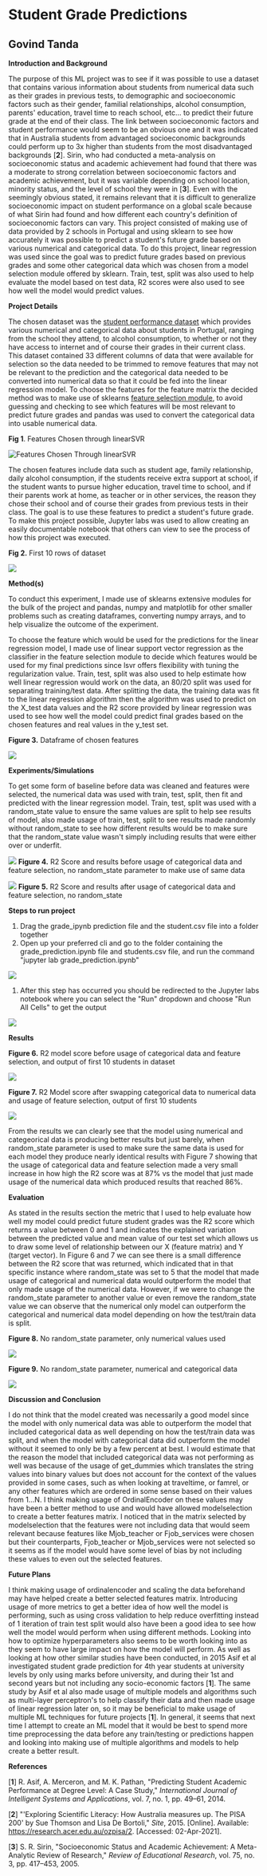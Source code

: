 # Student Grade Predictions

## Govind Tanda

**Introduction and Background**

The purpose of this ML project was to see if it was possible to use a dataset that contains various information about students from numerical data such as their grades in previous tests, to demographic and socioeconomic factors such as their gender, familial relationships, alcohol consumption, parents&#39; education, travel time to reach school, etc... to predict their future grade at the end of their class. The link between socioeconomic factors and student performance would seem to be an obvious one and it was indicated that in Australia students from advantaged socioeconomic backgrounds could perform up to 3x higher than students from the most disadvantaged backgrounds [**2**]. Sirin, who had conducted a meta-analysis on socioeconomic status and academic achievement had found that there was a moderate to strong correlation between socioeconomic factors and academic achievement, but it was variable depending on school location, minority status, and the level of school they were in [**3**]. Even with the seemingly obvious stated, it remains relevant that it is difficult to generalize socioeconomic impact on student performance on a global scale because of what Sirin had found and how different each country&#39;s definition of socioeconomic factors can vary. This project consisted of making use of data provided by 2 schools in Portugal and using sklearn to see how accurately it was possible to predict a student&#39;s future grade based on various numerical and categorical data. To do this project, linear regression was used since the goal was to predict future grades based on previous grades and some other categorical data which was chosen from a model selection module offered by sklearn. Train, test, split was also used to help evaluate the model based on test data, R2 scores were also used to see how well the model would predict values.

**Project Details**

The chosen dataset was the [student performance dataset](https://www.kaggle.com/ishandutta/student-performance-data-set) which provides various numerical and categorical data about students in Portugal, ranging from the school they attend, to alcohol consumption, to whether or not they have access to internet and of course their grades in their current class. This dataset contained 33 different columns of data that were available for selection so the data needed to be trimmed to remove features that may not be relevant to the prediction and the categorical data needed to be converted into numerical data so that it could be fed into the linear regression model. To choose the features for the feature matrix the decided method was to make use of sklearns [feature selection module](https://scikit-learn.org/stable/modules/feature_selection.html), to avoid guessing and checking to see which features will be most relevant to predict future grades and pandas was used to convert the categorical data into usable numerical data.

**Fig 1**. Features Chosen through linearSVR

![Features Chosen Through linearSVR](C:\Users\Govin\Desktop\COMP\2021\COMP_3710\ML\StudentGrades\images\feature_chosen_frame.png)

The chosen features include data such as student age, family relationship, daily alcohol consumption, if the students receive extra support at school, if the student wants to pursue higher education, travel time to school, and if their parents work at home, as teacher or in other services, the reason they chose their school and of course their grades from previous tests in their class. The goal is to use these features to predict a student&#39;s future grade. To make this project possible, Jupyter labs was used to allow creating an easily documentable notebook that others can view to see the process of how this project was executed.

**Fig 2.** First 10 rows of dataset

![](RackMultipart20210706-4-8zhvfl_html_fdc8f99ca7ce6ac4.png)

**Method(s)**

To conduct this experiment, I made use of sklearns extensive modules for the bulk of the project and pandas, numpy and matplotlib for other smaller problems such as creating dataframes, converting numpy arrays, and to help visualize the outcome of the experiment.

To choose the feature which would be used for the predictions for the linear regression model, I made use of linear support vector regression as the classifier in the feature selection module to decide which features would be used for my final predictions since lsvr offers flexibility with tuning the regularization value. Train, test, split was also used to help estimate how well linear regression would work on the data, an 80/20 split was used for separating training/test data. After splitting the data, the training data was fit to the linear regression algorithm then the algorithm was used to predict on the X\_test data values and the R2 score provided by linear regression was used to see how well the model could predict final grades based on the chosen features and real values in the y\_test set.

**Figure 3.** Dataframe of chosen features

![](RackMultipart20210706-4-8zhvfl_html_31bb8a0fc4b27834.png)

**Experiments/Simulations**

To get some form of baseline before data was cleaned and features were selected, the numerical data was used with train, test, split, then fit and predicted with the linear regression model. Train, test, split was used with a random\_state value to ensure the same values are split to help see results of model, also made usage of train, test, split to see results made randomly without random\_state to see how different results would be to make sure that the random\_state value wasn&#39;t simply including results that were either over or underfit.

![](RackMultipart20210706-4-8zhvfl_html_cca205ca495a9add.png) **Figure 4.** R2 Score and results before usage of categorical data and feature selection, no random\_state parameter to make use of same data

![](RackMultipart20210706-4-8zhvfl_html_a5bccd36b3e2510.png) **Figure 5.** R2 Score and results after usage of categorical data and feature selection, no random\_state

**Steps to run project**

1. Drag the grade\_ipynb prediction file and the student.csv file into a folder together
2. Open up your preferred cli and go to the folder containing the grade\_prediction.ipynb file and students.csv file, and run the command &quot;jupyter lab grade\_prediction.ipynb&quot;

![](RackMultipart20210706-4-8zhvfl_html_82f8e8e2132d1a61.png)

1. After this step has occurred you should be redirected to the Jupyter labs notebook where you can select the &quot;Run&quot; dropdown and choose &quot;Run All Cells&quot; to get the output

![](RackMultipart20210706-4-8zhvfl_html_12d769e1a5ed5346.png)

**Results**

**Figure 6.** R2 model score before usage of categorical data and feature selection, and output of first 10 students in dataset

![](RackMultipart20210706-4-8zhvfl_html_34eb7720084a32cd.png)

**Figure 7.** R2 Model score after swapping categorical data to numerical data and usage of feature selection, output of first 10 students

![](RackMultipart20210706-4-8zhvfl_html_d657998f7a8b8d4c.png)

From the results we can clearly see that the model using numerical and categeorical data is producing better results but just barely, when random\_state parameter is used to make sure the same data is used for each model they produce nearly identical results with Figure 7 showing that the usage of categorical data and feature selection made a very small increase in how high the R2 score was at 87% vs the model that just made usage of the numerical data which produced results that reached 86%.

**Evaluation**

As stated in the results section the metric that I used to help evaluate how well my model could predict future student grades was the R2 score which returns a value between 0 and 1 and indicates the explained variation between the predicted value and mean value of our test set which allows us to draw some level of relationship between our X (feature matrix) and Y (target vector). In Figure 6 and 7 we can see there is a small difference between the R2 score that was returned, which indicated that in that specific instance where random\_state was set to 5 that the model that made usage of categorical and numerical data would outperform the model that only made usage of the numerical data. However, if we were to change the random\_state parameter to another value or even remove the random\_state value we can observe that the numerical only model can outperform the categorical and numerical data model depending on how the test/train data is split.

**Figure 8.** No random\_state parameter, only numerical values used

![](RackMultipart20210706-4-8zhvfl_html_4c98a35e350a4883.png)

**Figure 9.** No random\_state parameter, numerical and categorical data

![](RackMultipart20210706-4-8zhvfl_html_e9ea543e9d8222e7.png)

**Discussion and Conclusion**

I do not think that the model created was necessarily a good model since the model with only numerical data was able to outperform the model that included categorical data as well depending on how the test/train data was split, and when the model with categorical data did outperform the model without it seemed to only be by a few percent at best. I would estimate that the reason the model that included categorical data was not performing as well was because of the usage of get\_dummies which translates the string values into binary values but does not account for the context of the values provided in some cases, such as when looking at traveltime, or famrel, or any other features which are ordered in some sense based on their values from 1…N. I think making usage of OrdinalEncoder on these values may have been a better method to use and would have allowed modelselection to create a better features matrix. I noticed that in the matrix selected by modelselection that the features were not including data that would seem relevant because features like Mjob\_teacher or Fjob\_services were chosen but their counterparts, Fjob\_teacher or Mjob\_services were not selected so it seems as if the model would have some level of bias by not including these values to even out the selected features.

**Future Plans**

I think making usage of ordinalencoder and scaling the data beforehand may have helped create a better selected features matrix. Introducing usage of more metrics to get a better idea of how well the model is performing, such as using cross validation to help reduce overfitting instead of 1 iteration of train test split would also have been a good idea to see how well the model would perform when using different methods. Looking into how to optimize hyperparameters also seems to be worth looking into as they seem to have large impact on how the model will perform. As well as looking at how other similar studies have been conducted, in 2015 Asif et al investigated student grade prediction for 4th year students at university levels by only using marks before university, and during their 1st and second years but not including any socio-economic factors [**1**]. The same study by Asif et al also made usage of multiple models and algorithms such as multi-layer perceptron&#39;s to help classify their data and then made usage of linear regression later on, so it may be beneficial to make usage of multiple ML techniques for future projects [**1**]. In general, it seems that next time I attempt to create an ML model that it would be best to spend more time preprocessing the data before any train/testing or predictions happen and looking into making use of multiple algorithms and models to help create a better result.

**References**

[**1**] R. Asif, A. Merceron, and M. K. Pathan, &quot;Predicting Student Academic Performance at Degree Level: A Case Study,&quot; _International Journal of Intelligent Systems and Applications_, vol. 7, no. 1, pp. 49–61, 2014.

[**2**] &quot;&#39;Exploring Scientific Literacy: How Australia measures up. The PISA 200&#39; by Sue Thomson and Lisa De Bortoli,&quot; _Site_, 2015. [Online]. Available: https://research.acer.edu.au/ozpisa/2. [Accessed: 02-Apr-2021].

[**3**] S. R. Sirin, &quot;Socioeconomic Status and Academic Achievement: A Meta-Analytic Review of Research,&quot; _Review of Educational Research_, vol. 75, no. 3, pp. 417–453, 2005.
